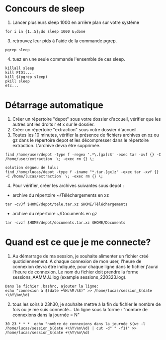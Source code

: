 # Concours de sleep
1. Lancer plusieurs sleep 1000 en arrière plan sur votre système
```
for i in {1..5};do sleep 1000 &;done
```
3. retrouvez leur pids à l'aide de la commande pgrep.
```
pgrep sleep
```
4. tuez en une seule commande l'ensemble de ces sleep.
```
killall sleep
kill PID1....
kill $(pgrep sleep) 
pkill sleep
etc...
```
# Détarrage automatique

1. Créer un répertoire "depot" sous votre dossier d'accueil, vérifier que les autres ont les droits r et x sur le dossier.
2. Créer un répertoire "extraction" sous votre dossier d'accueil. 
3. Toutes les 10 minutes, vérifier la présence de fichiers archives en xz ou gz dans le répertoire depot et les décompresser dans le répertoire extraction. L'archive devra être supprimée.
```
find /home/user/depot -type f -regex '.*\.[gx]z$' -exec tar -xvf {} -C /home/user/extraction  \; -exec rm {} \;

solution degueu de lulu:
find /home/lucas/depot -type f -iname "*.tar.[gx]z" -exec tar -xvf {} -C /home/lucas/extraction  \; -exec rm {} \;
```
4. Pour vérifier, créer les archives suivantes sous depot :
- archive du répertoire ~/Téléchargements en xz
```
tar -cvJf $HOME/depot/tele.tar.xz $HOME/Téléchargements
```
- archive du répertoire ~/Documents en gz 
```
tar -cvzf $HOME/depot/documents.tar.xz $HOME/Documents
```
# Quand est ce que je me connecte?
1. Au démarrage de ma session, je souhaite alimenter un fichier créé quotidiennement. A chaque connexion de mon user, l'heure de connexion devra être indiquée, pour chaque ligne dans le fichier j'aurai l'heure de connexion. Le nom du fichier doit prendre la forme sessions_AAMMJJ.log (example sessions_220323.log).

```
Dans le fichier .bashrc, ajouter la ligne:
echo "connexion à $(date +%H:%M:%S)" >> /home/lucas/session_$(date +\%Y\%m\%d)
```

2. tous les soirs à 23h30, je souhaite mettre à la fin du fichier le nombre de fois ou je me suis connecté... Un ligne sous la forme : "nombre de connexions dans la journée = N"

```
30 23 * * *  echo "nombre de connexions dans la journée $(wc -l /home/lucas/session_$(date +\%Y\%m\%d) | cut -d" " -f1)" >> /home/lucas/session_$(date +\%Y\%m\%d)
```
